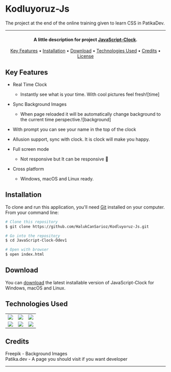 # Kodluyoruz-Js
The project at the end of the online training given to learn CSS in PatikaDev.

<hr>
<h4 align="center">A little description for project <a href="https://github.com/HalukCanSarioz/Kodluyoruz-Js/tree/main/Javascript-Clock-%C3%96dev1" target="_blank">JavaScript-Clock</a>.</h4>

<p align="center">
  <a href="#key-features">Key Features</a> •
  <a href="#installation">Installation</a> •
  <a href="#download">Download</a> •
  <a href="#technologies-used">Technologies Used</a> •
  <a href="#credits">Credits</a> •
  <a href="#license">License</a>
</p>

## Key Features

* Real Time Clock
  - Instantly see what is your time. With cool pictures feel fresh![time]

* Sync Background Images
  - When page reloaded it will be automatically change background to the current time perspective.![background]

* With prompt you can see your name in the top of the clock
* Allusion support, sync with clock. It is clock will make you happy.
* Full screen mode
  - Not responsive but It can be responsive 🌺
* Cross platform
  - Windows, macOS and Linux ready.

## Installation

To clone and run this application, you'll need [Git](https://git-scm.com) installed on your computer. From your command line:

```bash
# Clone this repository
$ git clone https://github.com/HalukCanSarioz/Kodluyoruz-Js.git

# Go into the repository
$ cd JavaScript-Clock-Ödev1

# Open with browser
$ open index.html
```


## Download

You can [download](https://github.com/HalukCanSarioz/Kodluyoruz-Js.git) the latest installable version of JavaScript-Clock for Windows, macOS and Linux.

## Technologies Used

<table style"float:right;">
  <tr>
    <td><img src="https://img.shields.io/badge/-JavaScript-black?style=flat&logo=javascript"/></td>
    <td><img src="https://img.shields.io/badge/-HTML5-E34F26?style=flat&logo=html5&logoColor=white"></td>
    <td><img src="https://img.shields.io/badge/-CSS3-1572B6?style=flat&logo=css3"/></td>
  </tr>
  <tr>
    <td><img src="https://img.shields.io/badge/-Bootstrap-563D7C?style=flat&logo=bootstrap"/></td>
    <td><img src="https://img.shields.io/badge/-Github-black?style=flat&logo=github"/></td>
    <td> <img src="https://img.shields.io/badge/-Git-black?style=flat&logo=git"/></td>
  </tr>
</table>

## Credits

Freepik - Background Images
<br>
Patika.dev - A page you should visit if you want developer


---
